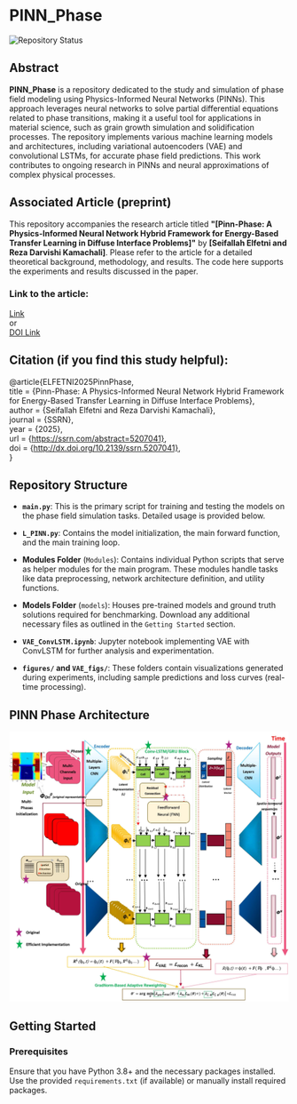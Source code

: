 # PINN_Phase

![Repository Status](https://img.shields.io/badge/status-active-brightgreen)

## Abstract
**PINN_Phase** is a repository dedicated to the study and simulation of phase field modeling using Physics-Informed Neural Networks (PINNs). This approach leverages neural networks to solve partial differential equations related to phase transitions, making it a useful tool for applications in material science, such as grain growth simulation and solidification processes. The repository implements various machine learning models and architectures, including variational autoencoders (VAE) and convolutional LSTMs, for accurate phase field predictions. This work contributes to ongoing research in PINNs and neural approximations of complex physical processes.

## Associated Article (preprint)
This repository accompanies the research article titled **"[Pinn-Phase: A Physics-Informed Neural Network Hybrid Framework for Energy-Based Transfer Learning in Diffuse Interface Problems]"** by **[Seifallah Elfetni and Reza Darvishi Kamachali]**. Please refer to the article for a detailed theoretical background, methodology, and results. The code here supports the experiments and results discussed in the paper.

### Link to the article:
[Link](https://ssrn.com/abstract=5207041)  
or  
[DOI Link](http://dx.doi.org/10.2139/ssrn.5207041)

## Citation (if you find this study helpful):
@article{ELFETNI2025PinnPhase,  
  title = {Pinn-Phase: A Physics-Informed Neural Network Hybrid Framework for Energy-Based Transfer Learning in Diffuse Interface Problems},  
  author = {Seifallah Elfetni and Reza Darvishi Kamachali},  
  journal = {SSRN},  
  year = {2025},  
  url = {https://ssrn.com/abstract=5207041},  
  doi = {http://dx.doi.org/10.2139/ssrn.5207041},  
}

## Repository Structure

- **`main.py`**: This is the primary script for training and testing the models on the phase field simulation tasks. Detailed usage is provided below.
  
- **`L_PINN.py`**: Contains the model initialization, the main forward function, and the main training loop.

- **Modules Folder** (`Modules`): Contains individual Python scripts that serve as helper modules for the main program. These modules handle tasks like data preprocessing, network architecture definition, and utility functions.

- **Models Folder** (`models`): Houses pre-trained models and ground truth solutions required for benchmarking. Download any additional necessary files as outlined in the `Getting Started` section.

- **`VAE_ConvLSTM.ipynb`**: Jupyter notebook implementing VAE with ConvLSTM for further analysis and experimentation.

- **`figures/` and `VAE_figs/`**: These folders contain visualizations generated during experiments, including sample predictions and loss curves (real-time processing).

## PINN Phase Architecture

![PINN Phase Framework](https://github.com/SFETNI/PINN_Phase/blob/main/PINN_Phase.jpg)

## Getting Started

### Prerequisites
Ensure that you have Python 3.8+ and the necessary packages installed. Use the provided `requirements.txt` (if available) or manually install required packages.



